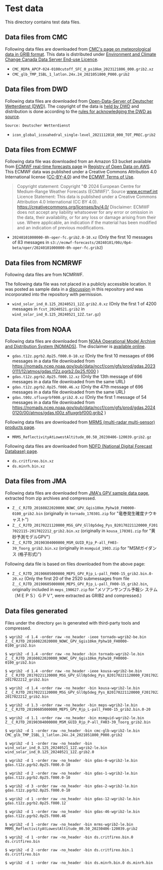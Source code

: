 # Test data

This directory contains test data files.

## Data files from CMC

Following data files are downloaded from [CMC's page on meteorological data in
GRIB format](https://weather.gc.ca/grib/index_e.html).
This data is distributed under [Environment and Climate Change Canada Data Server End-use
Licence](https://dd.weather.gc.ca/doc/LICENCE_GENERAL.txt).

* `CMC_RDPA_APCP-024-0100cutoff_SFC_0_ps10km_2023121806_000.grib2.xz`
* `CMC_glb_TMP_ISBL_1_latlon.24x.24_2021051800_P000.grib2`

## Data files from DWD

Following data files are downloaded from [Open-Data-Server of Deutscher Wetterdienst (DWD)](https://opendata.dwd.de/).
The copyright of the data is [held by DWD](https://www.dwd.de/EN/service/copyright/copyright_artikel.html) and distribution is done according to the [rules for acknowledging the DWD as source](https://www.dwd.de/EN/service/copyright/templates_dwd_as_source.html).

```
Source: Deutscher Wetterdienst
```

- `icon_global_icosahedral_single-level_2021112018_000_TOT_PREC.grib2`

## Data files from ECMWF

Following data file was downloaded from an Amazon S3 bucket available from [ECMWF real-time forecasts page](https://registry.opendata.aws/ecmwf-forecasts/) in [Registry of Open Data on AWS](https://registry.opendata.aws/).
This ECMWF data was published under a Creative Commons Attribution 4.0 International license ([CC-BY-4.0](https://creativecommons.org/licenses/by/4.0/)) and the [ECMWF Terms of Use](https://apps.ecmwf.int/datasets/licences/general/).

> Copyright statement: Copyright "© 2024 European Centre for Medium-Range Weather Forecasts (ECMWF)".
> Source www.ecmwf.int
> Licence Statement: This data is published under a Creative Commons Attribution 4.0 International (CC BY 4.0). https://creativecommons.org/licenses/by/4.0/
> Disclaimer: ECMWF does not accept any liability whatsoever for any error or omission in the data, their availability, or for any loss or damage arising from their use.
> Where applicable, an indication if the material has been modified and an indication of previous modifications.

- `20240101000000-0h-oper-fc.grib2.0-10.xz`
  (Only the first 10 messages of 83 messages in `s3://ecmwf-forecasts/20240101/00z/0p4-beta/oper/20240101000000-0h-oper-fc.grib2`)

## Data files from NCMRWF

Following data files are from NCMRWF.

The following data file was not placed in a publicly accessible location.
It was posted as sample data in a [discussion](https://github.com/noritada/grib-rs/discussions/77) in this repository and was incorporated into the repository with permission.

- `wind_solar_ind_0.125_20240521_12Z.grib2.0.xz`
  (Only the first 1 of 4200 messages in `fcst_20240521.grib2` in `wind_solar_ind_0.125_20240521_12Z.tar.gz`)

## Data files from NOAA

Following data files are downloaded from [NOAA Operational Model Archive and Distribution System (NOMADS)](https://nomads.ncep.noaa.gov/).
The disclaimer is [available online](https://www.weather.gov/disclaimer).

- `gdas.t12z.pgrb2.0p25.f000.0-10.xz`
  (Only the first 10 messages of 696 messages in a data file downloaded from
  https://nomads.ncep.noaa.gov/pub/data/nccf/com/gfs/prod/gdas.20230111/12/atmos/gdas.t12z.pgrb2.0p25.f000 )
- `gdas.t12z.pgrb2.0p25.f000.12.xz`
  (Only the 13th message of 696 messages in a data file downloaded from the same URL)
- `gdas.t12z.pgrb2.0p25.f000.46.xz`
  (Only the 47th message of 696 messages in a data file downloaded from the same URL)
- `gdas.t00z.sfluxgrbf000.grib2.0.xz`
  (Only the first 1 message of 54 messages in a data file downloaded from
  https://nomads.ncep.noaa.gov/pub/data/nccf/com/gfs/prod/gdas.20240120/00/atmos/gdas.t00z.sfluxgrbf000.grib2 )

Following data files are downloaded from [MRMS (multi-radar multi-sensor) products page](https://mrms.ncep.noaa.gov/data/).

- `MRMS_ReflectivityAtLowestAltitude_00.50_20230406-120039.grib2.gz`

Following data files are downloaded from [NDFD (National Digital Forecast Database) page](https://www.ncei.noaa.gov/products/weather-climate-models/national-digital-forecast-database).

- `ds.critfireo.bin.xz`
- `ds.minrh.bin.xz`

## Data files from JMA

Following data files are downloaded from [JMA's GPV sample data
page](https://www.data.jma.go.jp/developer/gpv_sample.html), extracted
from zip archives and compressed.

* `Z__C_RJTD_20160822020000_NOWC_GPV_Ggis10km_Pphw10_FH0000-0100_grib2.bin`
  (originally in `tornado_170301.zip` for "竜巻発生確度ナウキャスト")
* `Z__C_RJTD_20170221120000_MSG_GPV_Gll0p5deg_Pys_B20170221120000_F2017022115-2017022212_grib2.bin.xz`
  (originally in `kousa_170301.zip` for "黄砂予測モデルGPV")
* `Z__C_RJTD_20190304000000_MSM_GUID_Rjp_P-all_FH03-39_Toorg_grib2.bin.xz`
  (originally in `msmguid_1903.zip` for "MSMガイダンス (格子形式)")

Following data file is based on files downloaded from the above page:

* `Z__C_RJTD_20190605000000_MEPS_GPV_Rjp_L-pall_FH00-15_grib2.bin.0-20.xz`
  (Only the first 20 of the 2520 submessages from file
  `Z__C_RJTD_20190605000000_MEPS_GPV_Rjp_L-pall_FH00-15_grib2.bin`,
  originally included in `meps_190627.zip` for "メソアンサンブル予報シ
  ステム（ＭＥＰＳ）ＧＰＶ", were extracted as GRIB2 and compressed.)

## Data files generated

Files under the directory `gen` is generated with third-party tools
and compressed.

```
$ wgrib2 -d 1.4 -order raw -no_header -ieee tornado-wgrib2-be.bin Z__C_RJTD_20160822020000_NOWC_GPV_Ggis10km_Pphw10_FH0000-0100_grib2.bin

$ wgrib2 -d 1.4 -order raw -no_header -bin tornado-wgrib2-le.bin Z__C_RJTD_20160822020000_NOWC_GPV_Ggis10km_Pphw10_FH0000-0100_grib2.bin

$ wgrib2 -d 1.4 -order raw -no_header -ieee kousa-wgrib2-be.bin Z__C_RJTD_20170221120000_MSG_GPV_Gll0p5deg_Pys_B20170221120000_F2017022115-2017022212_grib2.bin

$ wgrib2 -d 1.4 -order raw -no_header -bin kousa-wgrib2-le.bin Z__C_RJTD_20170221120000_MSG_GPV_Gll0p5deg_Pys_B20170221120000_F2017022115-2017022212_grib2.bin

$ wgrib2 -d 1.3 -order raw -no_header -bin meps-wgrib2-le.bin Z__C_RJTD_20190605000000_MEPS_GPV_Rjp_L-pall_FH00-15_grib2.bin.0-20

$ wgrib2 -d 1.1 -order raw -no_header -bin msmguid-wgrib2-le.bin Z__C_RJTD_20190304000000_MSM_GUID_Rjp_P-all_FH03-39_Toorg_grib2.bin

$ wgrib2 -d 1 -order raw -no_header -bin cmc-glb-wgrib2-le.bin CMC_glb_TMP_ISBL_1_latlon.24x.24_2021051800_P000.grib2

$ wgrib2 -d 1 -order raw -no_header -bin wind_solar_ind_0.125_20240521_12Z.wgrib2-le.bin wind_solar_ind_0.125_20240521_12Z.grib2.0

$ wgrib2 -d 1 -order raw -no_header -bin gdas-0-wgrib2-le.bin gdas.t12z.pgrb2.0p25.f000.0-10

$ wgrib2 -d 2 -order raw -no_header -bin gdas-1-wgrib2-le.bin gdas.t12z.pgrb2.0p25.f000.0-10

$ wgrib2 -d 3 -order raw -no_header -bin gdas-2-wgrib2-le.bin gdas.t12z.pgrb2.0p25.f000.0-10

$ wgrib2 -d 1 -order raw -no_header -bin gdas-12-wgrib2-le.bin gdas.t12z.pgrb2.0p25.f000.12

$ wgrib2 -d 1 -order raw -no_header -bin gdas-46-wgrib2-le.bin gdas.t12z.pgrb2.0p25.f000.46

$ wgrib2 -d 1 -order raw -no_header -bin mrms-wgrib2-le.bin MRMS_ReflectivityAtLowestAltitude_00.50_20230406-120039.grib2

$ wgrib2 -d 1 -order raw -no_header -bin ds.critfireo.bin.0 ds.critfireo.bin

$ wgrib2 -d 2 -order raw -no_header -bin ds.critfireo.bin.1 ds.critfireo.bin

$ wgrib2 -d 1 -order raw -no_header -bin ds.minrh.bin.0 ds.minrh.bin
```
